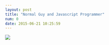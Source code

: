 ```yaml
---
layout: post
title: "Normal Guy and Javascript Programmer"
num: 0
date: 2015-06-21 10:25:59
---
```


![]({{site.baseurl}}/assets/0.jpeg)